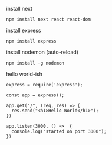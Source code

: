 install next

    npm install next react react-dom
install express

    npm install express
install nodemon (auto-reload)

    npm install -g nodemon

hello world-ish

    express = require('express');

    const app = express();

    app.get("/", (req, res) => {
      res.send("<h1>Hello World</h1>");
    })

    app.listen(3000, () =>  {
      console.log("started on port 3000");
    })
